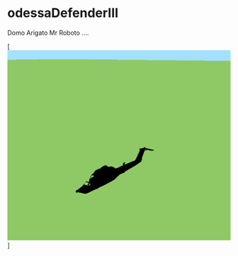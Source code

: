 # odessaDefenderIII

Domo Arigato Mr Roboto ....

[![que no se resistieran, por que sino los mataban ... ](https://raw.githubusercontent.com/rgarro/odessaDefenderIII/master/screen.PNG)]

